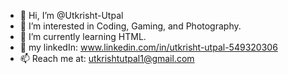 - 👋 Hi, I’m @Utkrisht-Utpal
- 👀 I’m interested in Coding, Gaming, and Photography.
- 🌱 I’m currently learning HTML.
- 📨 my linkedIn: www.linkedin.com/in/utkrisht-utpal-549320306
- 📫 Reach me at: utkrishtutpal1@gmail.com 

<!---
Utkrisht-Utpal/Utkrisht-Utpal is a ✨ special ✨ repository because its `README.md` (this file) appears on your GitHub profile.
You can click the Preview link to take a look at your changes.
--->
